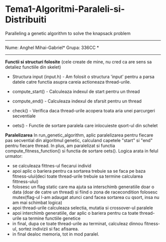 # Tema1-Algoritmi-Paraleli-si-Distribuiti
Paralleling a genetic algorithm to solve the knapsack problem
***************************
Nume: Anghel Mihai-Gabriel*
Grupa: 336CC		          *
***************************


****Functii si structuri folosite****
(cele create de mine, nu cred ca are sens sa detaliez functiile din skelet)

 - Structura input (input.h) -
Am folosit o structura 'input' pentru a parsa datele catre functia asupra
careia actioneaza thread-urile.

 - compute_start() - 
Calculeaza indexul de start pentru un thread

 - compute_end() - 
Calculeaza indexul de sfarsit pentru un thread

 - check() - 
Verifica daca thread-urile acopera toata aria unei parcurgeri secventiale

 - oets() - 
Functie de sortare paralela care inlocuieste qsort-ul din schelet



****Paralelizarea****
In run_genetic_algorithm, aplic paralelizarea pentru fiecare pas secvential
din algoritmul genetic, calculand capetele "start" si "end" pentru fiecare 
thread. In plus, am paralelizat si functia compute_fitness_function() si
functia de sortare oets().
Logica arata in felul urmator:
 - se calculeaza fittnes-ul fiecarui individ
 - apoi aplic o bariera pentru ca sortarea trebuie sa se faca pe baza 
   fitness-ului(deci toate thread-urile trebuie sa termine calcularea
   fittness-ului)
 - folosesc un flag static care ma ajuta sa interschimb generatiile doar 
   o data (doar de catre un thread) si fiind o zona de racecondition
   folosesc mutex(flag-ul l-am adaugat atunci cand facea sortarea cu qsort,
   insa nu am mai schimbat logica)
 - apoi thread-urile calculeaza selectia, mutatia si crossover-ul paralele
 - apoi interchimb generatiile, dar aplic o bariera pentru ca toate
   thread-urile sa termine functiile genetice
 - in final, dupa ce toate thread-urile au terminat, calculeaz dinnou 
   fitness-ul, sortez indivizii si fac afisarea.
 - in final dealoc memoria, tot in mod paralel.
 
 
 
 
 
